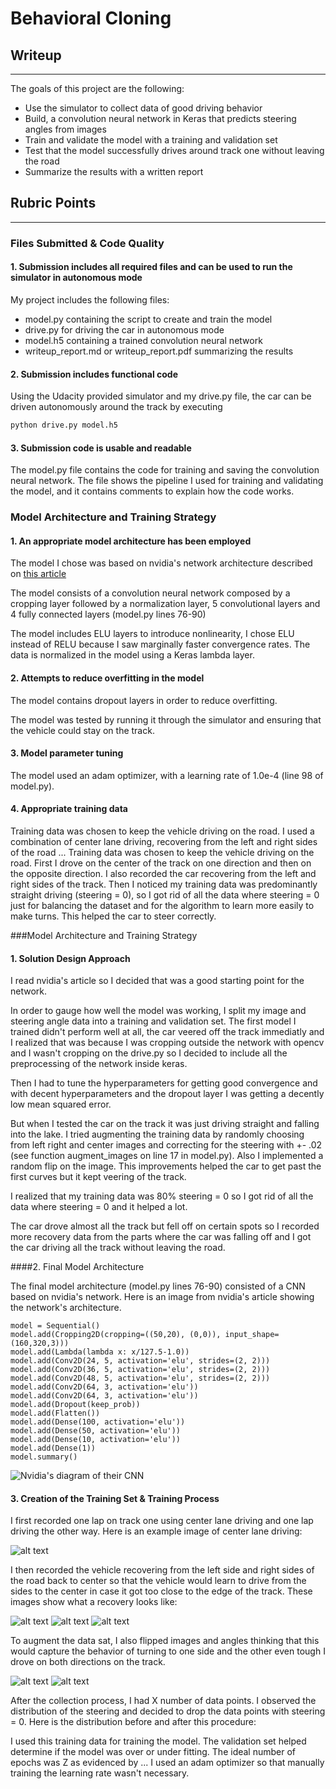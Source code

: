# **Behavioral Cloning** 

## Writeup

---

The goals of this project are the following:
* Use the simulator to collect data of good driving behavior
* Build, a convolution neural network in Keras that predicts steering angles from images
* Train and validate the model with a training and validation set
* Test that the model successfully drives around track one without leaving the road
* Summarize the results with a written report


[//]: # (Image References)

[image1]: ./nvidia_cnn.png "Nvidia's diagram of their network"
[image2]: ./examples/placeholder.png "Grayscaling"
[image3]: ./examples/placeholder_small.png "Recovery Image"
[image4]: ./examples/placeholder_small.png "Recovery Image"
[image5]: ./examples/placeholder_small.png "Recovery Image"
[image6]: ./examples/placeholder_small.png "Normal Image"
[image7]: ./examples/placeholder_small.png "Flipped Image"

## Rubric Points

---
### Files Submitted & Code Quality

#### 1. Submission includes all required files and can be used to run the simulator in autonomous mode

My project includes the following files:
* model.py containing the script to create and train the model
* drive.py for driving the car in autonomous mode
* model.h5 containing a trained convolution neural network 
* writeup_report.md or writeup_report.pdf summarizing the results

#### 2. Submission includes functional code
Using the Udacity provided simulator and my drive.py file, the car can be driven autonomously around the track by executing 
```sh
python drive.py model.h5
```

#### 3. Submission code is usable and readable

The model.py file contains the code for training and saving the convolution neural network. The file shows the pipeline I used for training and validating the model, and it contains comments to explain how the code works.

### Model Architecture and Training Strategy

#### 1. An appropriate model architecture has been employed

The model I chose was based on nvidia's network architecture described on [this article](https://arxiv.org/pdf/1604.07316v1.pdf "End-to-End Deep Learning for Self-Driving Cars")

The model consists of a convolution neural network composed by a cropping layer followed by a normalization layer, 5 convolutional layers and 4 fully connected layers (model.py lines 76-90) 

The model includes ELU layers to introduce nonlinearity, I chose ELU instead of RELU because I saw marginally faster convergence rates. The data is normalized in the model using a Keras lambda layer. 

#### 2. Attempts to reduce overfitting in the model

The model contains dropout layers in order to reduce overfitting.

The model was tested by running it through the simulator and ensuring that the vehicle could stay on the track.

#### 3. Model parameter tuning

The model used an adam optimizer, with a learning rate of 1.0e-4 (line 98 of model.py).

#### 4. Appropriate training data

Training data was chosen to keep the vehicle driving on the road. I used a combination of center lane driving, recovering from the left and right sides of the road ... Training data was chosen to keep the vehicle driving on the road. First I drove on the center of the track on one direction and then on the opposite direction. I also recorded the car recovering from the left and right sides of the track. 
Then I noticed my training data was predominantly straight driving (steering = 0), so I got rid of all the data where steering = 0 just for balancing the dataset and for the algorithm to learn more easily to make turns. This helped the car to steer correctly.


###Model Architecture and Training Strategy

#### 1. Solution Design Approach

I read nvidia's article so I decided that was a good starting point for the network.

In order to gauge how well the model was working, I split my image and steering angle data into a training and validation set. The first model I trained didn't perform well at all, the car veered off the track immediatly and I realized that was because I was cropping outside the network with opencv and I wasn't cropping on the drive.py so I decided to include all the preprocessing of the network inside keras.

Then I had to tune the hyperparameters for getting good convergence and with decent hyperparameters and the dropout layer I was getting a decently low mean squared error.

But when I tested the car on the track it was just driving straight and falling into the lake. I tried augmenting the training data by randomly choosing from left right and center images and correcting for the steering with +- .02 (see function augment_images on line 17 in model.py). Also I implemented a random flip on the image.
This improvements helped the car to get past the first curves but it kept veering of the track. 

I realized that my training data was 80% steering = 0 so I got rid of all the data where steering = 0 and it helped a lot.

The car drove almost all the track but fell off on certain spots so I recorded more recovery data from the parts where the car was falling off and I got the car driving all the track without leaving the road.

####2. Final Model Architecture

The final model architecture (model.py lines 76-90) consisted of a CNN based on nvidia's network. Here is an image from nvidia's article showing the network's architecture.

```
model = Sequential()
model.add(Cropping2D(cropping=((50,20), (0,0)), input_shape=(160,320,3)))
model.add(Lambda(lambda x: x/127.5-1.0))
model.add(Conv2D(24, 5, activation='elu', strides=(2, 2)))
model.add(Conv2D(36, 5, activation='elu', strides=(2, 2)))
model.add(Conv2D(48, 5, activation='elu', strides=(2, 2)))
model.add(Conv2D(64, 3, activation='elu'))
model.add(Conv2D(64, 3, activation='elu'))
model.add(Dropout(keep_prob))
model.add(Flatten())
model.add(Dense(100, activation='elu'))
model.add(Dense(50, activation='elu'))
model.add(Dense(10, activation='elu'))
model.add(Dense(1))
model.summary()
```

![Nvidia's diagram of their CNN][image1]

#### 3. Creation of the Training Set & Training Process

I first recorded one lap on track one using center lane driving and one lap driving the other way. Here is an example image of center lane driving:

![alt text][image2]

I then recorded the vehicle recovering from the left side and right sides of the road back to center so that the vehicle would learn to drive from the sides to the center in case it got too close to the edge of the track. These images show what a recovery looks like:

![alt text][image3]
![alt text][image4]
![alt text][image5]

To augment the data sat, I also flipped images and angles thinking that this would capture the behavior of turning to one side and the other even tough I drove on both directions on the track. 

![alt text][image6]
![alt text][image7]

After the collection process, I had X number of data points. I observed the distribution of the steering and decided to drop the data points with steering = 0. 
Here is the distribution before and after this procedure:


I used this training data for training the model. The validation set helped determine if the model was over or under fitting. The ideal number of epochs was Z as evidenced by ... I used an adam optimizer so that manually training the learning rate wasn't necessary.
